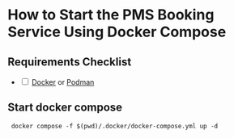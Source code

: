 
# How to Start the PMS Booking Service Using Docker Compose

## Requirements Checklist


- <input type="checkbox"> [Docker](https://www.docker.com/) or [Podman](https://podman.io/)

## Start docker compose

```shell
 docker compose -f $(pwd)/.docker/docker-compose.yml up -d
```


